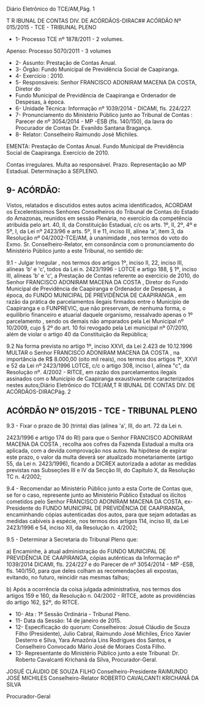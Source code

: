 Diário Eletrônico do TCE/AM,Pág. 1

T R IBUNAL DE CONTAS DIV. DE ACÓRDÃOS-DIRAC## ACÓRDÃO Nº 015/2015 - TCE - TRIBUNAL PLENO

- 1- Processo TCE nº 1878/2011 - 2 volumes.

Apenso: Processo 5070/2011 - 3 volumes

- 2- Assunto: Prestação de Contas Anual.
- 3- Órgão: Fundo Municipal de Previdência Social de Caapiranga.
- 4- Exercício : 2010.
- 5-  Responsáveis: Senhor  FRANCISCO  ADONIRAM  MACENA  DA  COSTA,  Diretor  do
- Fundo Municipal de Previdência de Caapiranga e Ordenador de Despesas, à época.
- 6- Unidade Técnica: Informação nº 1039/2014 - DICAMI, fls. 224/227.
- 7- Pronunciamento do Ministério Público junto ao Tribunal de Contas : Parecer de nº 3054/2014  -  MP  -ESB  (fls.  140/150),  da  lavra  do  Procurador  de  Contas  Dr.  Evanildo Santana Bragança.
- 8- Relator: Conselheiro Raimundo José Michiles.

EMENTA: Prestação  de  Contas  Anual.  Fundo Municipal de Previdência Social de  Caapiranga. Exercício de 2010.

Contas irregulares. Multa ao responsável. Prazo. Representação ao MP Estadual. Determinação à SEPLENO.

## 9- ACÓRDÃO:

Vistos, relatados e discutidos estes autos acima identificados,  ACORDAM os Excelentíssimos  Senhores  Conselheiros do Tribunal de Contas do Estado do Amazonas, reunidos em sessão Plenária, no exercício da competência atribuída pelo  art. 40, II, da Constituição Estadual, c/c os arts. 1º, II, 2º, 4º e 5º, I, da Lei nº 2423/96 e arts. 5º, II  e  11,  inciso  III,  alínea  'a',  item  3,  da  Resolução  nº  04/2002-TCE/AM, à unanimidade , nos  termos  do  voto  do  Exmo.  Sr.  Conselheiro-Relator, em consonância com  o pronunciamento do Ministério Público junto a este Tribunal, no sentido de:

9.1  -  Julgar  Irregular ,  nos  termos  dos  artigos  1º,  inciso  II,  22,  inciso  III, alíneas 'b' e 'c', todos da Lei n. 2423/1996 - LOTCE e artigo 188, § 1º, inciso III, alíneas 'b' e 'c', a Prestação de Contas referente ao exercício de 2010, do Senhor FRANCISCO ADONIRAM  MACENA  DA  COSTA , Diretor  do  Fundo Municipal  de  Previdência  de Caapiranga e Ordenador de Despesas, à época, do FUNDO  MUNICIPAL  DE PREVIDÊNCIA DE CAAPIRANGA , em razão da prática de parcelamentos ilegais firmados entre  o  Município  de  Caapiranga  e  o  FUNPREVIC,  que  não  preservam,  de  nenhuma forma,  o  equilíbrio  financeiro  e  atuarial  daquele  organismo, ressalvado  apenas  o  1º parcelamento , sendo os demais não amparados pela Lei Municipal nº 10/2009, cujo § 2º do  art.  10  foi  revogado  pela  Lei  municipal  nº  07/2010,  além  de  violar  o  artigo  40  da Constituição da República;

9.2 Na forma prevista no artigo 1º, inciso XXVI, da Lei 2.423 de 10.12.1996 MULTAR o  Senhor FRANCISCO ADONIRAM MACENA DA COSTA ,  na  importância de R$ 8.000,00 (oito mil reais), nos termos dos artigos 1º, XXVI e 52 da Lei   nº 2423/1996 LOTCE, c/c o artigo 308, inciso I, alínea "c", da Resolução nº. 4/2002 - RITCE, em razão dos  parcelamentos  ilegais  assinados  com  o  Município  de  Caapiranga  exaustivamente caracterizados nestes autos;Diário Eletrônico do TCE/AM,T R IBUNAL DE CONTAS DIV. DE ACÓRDÃOS-DIRACPág. 2

## ACÓRDÃO Nº 015/2015 - TCE - TRIBUNAL PLENO

9.3 - Fixar o  prazo de  30 (trinta) dias (alínea 'a',  III, do art. 72 da Lei  n.

2423/1996 e artigo 174 do RI) para que o Senhor FRANCISCO ADONIRAM MACENA DA COSTA ,  recolha  aos  cofres  da  Fazenda  Estadual  a  multa  ora  aplicada,  com  a  devida comprovação nos autos. Na hipótese de expirar este prazo, o valor da multa deverá ser atualizado monetariamente (artigo 55, da Lei n. 2423/1996), ficando a DICREX autorizada a adotar as medidas previstas nas Subseções III  e  IV da Secção  III, do Capítulo  X,  da Resolução TC n. 4/2002;

9.4 - Recomendar ao Ministério Público junto a esta Corte de Contas que, se for o caso, represente junto ao  Ministério Público Estadual os ilícitos cometidos pelo Senhor FRANCISCO  ADONIRAM  MACENA  DA  COSTA, ex-Presidente  do FUNDO MUNICIPAL  DE  PREVIDÊNCIA  DE  CAAPIRANGA, encaminhando  cópias  autenticadas dos  autos,  para  que  sejam  adotadas  as  medidas  cabíveis  à  espécie,  nos  termos  dos artigos 114, inciso III, da Lei 2423/1996 e 54, inciso XII, da Resolução n. 4/2002;

9.5 - Determinar à Secretaria do Tribunal Pleno que:

a) Encaminhe, à atual administração do FUNDO  MUNICIPAL  DE PREVIDÊNCIA  DE  CAAPIRANGA, cópias  autênticas  da  Informação  nº  1039/2014  DICAMI, fls. 224/227 e do Parecer de nº 3054/2014  -  MP -ESB, fls. 140/150, para que deles colham as recomendações ali expostas, evitando, no futuro, reincidir  nas mesmas falhas;

b) Após a ocorrência da coisa julgada administrativa, nos termos dos artigos 159 e 160, da Resolução n. 04/2002 - RITCE, adote as providências do artigo 162, §2º, do RITCE.

- 10- Ata : 1ª Sessão Ordinária - Tribunal Pleno.
- 11- Data da Sessão: 14 de janeiro de 2015.
- 12- Especificação do quorum: Conselheiros: Josué Cláudio de Souza Filho (Presidente), Julio Cabral, Raimundo José Michiles, Érico Xavier Desterro e Silva, Yara Amazônia Lins Rodrigues dos Santos, e Conselheiro Convocado Mário José de Moraes Costa Filho.
- 13- Representante do Ministério Público junto a este Tribunal: Dr. Roberto Cavalcanti Krichanã da Silva, Procurador-Geral.

JOSUÉ CLÁUDIO DE SOUZA FILHO Conselheiro-Presidente RAIMUNDO JOSÉ MICHILES Conselheiro-Relator ROBERTO CAVALCANTI KRICHANÃ DA SILVA

Procurador-Geral